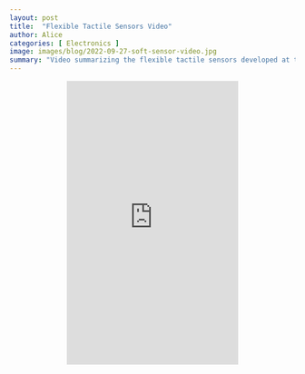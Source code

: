 ```yaml
---
layout: post
title:  "Flexible Tactile Sensors Video"
author: Alice
categories: [ Electronics ]
image: images/blog/2022-09-27-soft-sensor-video.jpg
summary: "Video summarizing the flexible tactile sensors developed at the UBC Molecular Mechatronics Lab. Using capacitive sensing principles and different geometries, these sensors can measure pressure, shear, and proximity. They can also be combined into arrays for larger surface coverage. The readout electronics are also showcased for their Bluetooth Low Energy interface, fast refresh rate, and small form factor."
---
```

<div align="center"><embed src="https://www.youtube.com/embed/KhcHShqFrWA?si=CEpzVrQFLjIN4PXV" width="60%" height ="500"></div>